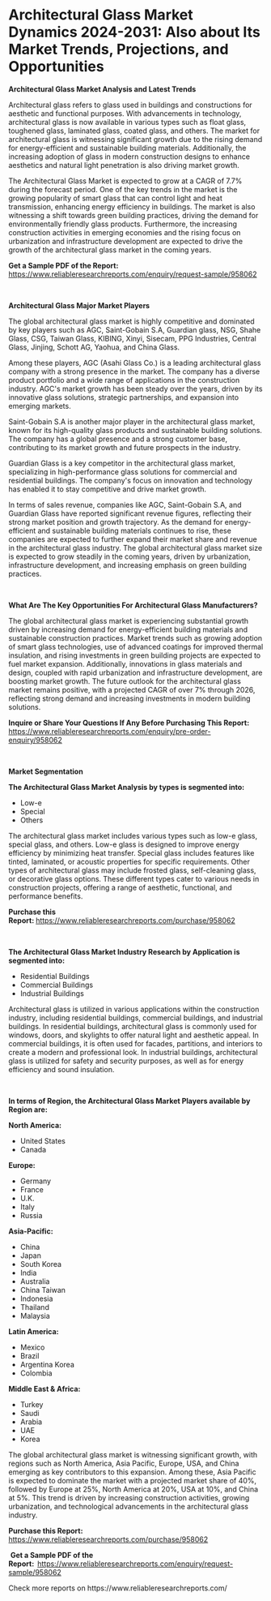 <p><h1>Architectural Glass Market Dynamics 2024-2031: Also about Its Market Trends, Projections, and Opportunities</h1></p><p><strong>Architectural Glass Market Analysis and Latest Trends</strong></p>
<p><p>Architectural glass refers to glass used in buildings and constructions for aesthetic and functional purposes. With advancements in technology, architectural glass is now available in various types such as float glass, toughened glass, laminated glass, coated glass, and others. The market for architectural glass is witnessing significant growth due to the rising demand for energy-efficient and sustainable building materials. Additionally, the increasing adoption of glass in modern construction designs to enhance aesthetics and natural light penetration is also driving market growth.</p><p>The Architectural Glass Market is expected to grow at a CAGR of 7.7% during the forecast period. One of the key trends in the market is the growing popularity of smart glass that can control light and heat transmission, enhancing energy efficiency in buildings. The market is also witnessing a shift towards green building practices, driving the demand for environmentally friendly glass products. Furthermore, the increasing construction activities in emerging economies and the rising focus on urbanization and infrastructure development are expected to drive the growth of the architectural glass market in the coming years.</p></p>
<p><strong>Get a Sample PDF of the Report:&nbsp;</strong> <a href="https://www.reliableresearchreports.com/enquiry/request-sample/958062">https://www.reliableresearchreports.com/enquiry/request-sample/958062</a></p>
<p>&nbsp;</p>
<p><strong>Architectural Glass Major Market Players</strong></p>
<p><p>The global architectural glass market is highly competitive and dominated by key players such as AGC, Saint-Gobain S.A, Guardian glass, NSG, Shahe Glass, CSG, Taiwan Glass, KIBING, Xinyi, Sisecam, PPG Industries, Central Glass, Jinjing, Schott AG, Yaohua, and China Glass.</p><p>Among these players, AGC (Asahi Glass Co.) is a leading architectural glass company with a strong presence in the market. The company has a diverse product portfolio and a wide range of applications in the construction industry. AGC's market growth has been steady over the years, driven by its innovative glass solutions, strategic partnerships, and expansion into emerging markets.</p><p>Saint-Gobain S.A is another major player in the architectural glass market, known for its high-quality glass products and sustainable building solutions. The company has a global presence and a strong customer base, contributing to its market growth and future prospects in the industry.</p><p>Guardian Glass is a key competitor in the architectural glass market, specializing in high-performance glass solutions for commercial and residential buildings. The company's focus on innovation and technology has enabled it to stay competitive and drive market growth.</p><p>In terms of sales revenue, companies like AGC, Saint-Gobain S.A, and Guardian Glass have reported significant revenue figures, reflecting their strong market position and growth trajectory. As the demand for energy-efficient and sustainable building materials continues to rise, these companies are expected to further expand their market share and revenue in the architectural glass industry. The global architectural glass market size is expected to grow steadily in the coming years, driven by urbanization, infrastructure development, and increasing emphasis on green building practices.</p></p>
<p>&nbsp;</p>
<p><strong>What Are The Key Opportunities For Architectural Glass Manufacturers?</strong></p>
<p><p>The global architectural glass market is experiencing substantial growth driven by increasing demand for energy-efficient building materials and sustainable construction practices. Market trends such as growing adoption of smart glass technologies, use of advanced coatings for improved thermal insulation, and rising investments in green building projects are expected to fuel market expansion. Additionally, innovations in glass materials and design, coupled with rapid urbanization and infrastructure development, are boosting market growth. The future outlook for the architectural glass market remains positive, with a projected CAGR of over 7% through 2026, reflecting strong demand and increasing investments in modern building solutions.</p></p>
<p><strong>Inquire or Share Your Questions If Any Before Purchasing This Report:</strong> <a href="https://www.reliableresearchreports.com/enquiry/pre-order-enquiry/958062">https://www.reliableresearchreports.com/enquiry/pre-order-enquiry/958062</a></p>
<p>&nbsp;</p>
<p><strong>Market Segmentation</strong></p>
<p><strong>The Architectural Glass Market Analysis by types is segmented into:</strong></p>
<p><ul><li>Low-e</li><li>Special</li><li>Others</li></ul></p>
<p><p>The architectural glass market includes various types such as low-e glass, special glass, and others. Low-e glass is designed to improve energy efficiency by minimizing heat transfer. Special glass includes features like tinted, laminated, or acoustic properties for specific requirements. Other types of architectural glass may include frosted glass, self-cleaning glass, or decorative glass options. These different types cater to various needs in construction projects, offering a range of aesthetic, functional, and performance benefits.</p></p>
<p><strong>Purchase this Report:&nbsp;</strong><a href="https://www.reliableresearchreports.com/purchase/958062">https://www.reliableresearchreports.com/purchase/958062</a></p>
<p>&nbsp;</p>
<p><strong>The Architectural Glass Market Industry Research by Application is segmented into:</strong></p>
<p><ul><li>Residential Buildings</li><li>Commercial Buildings</li><li>Industrial Buildings</li></ul></p>
<p><p>Architectural glass is utilized in various applications within the construction industry, including residential buildings, commercial buildings, and industrial buildings. In residential buildings, architectural glass is commonly used for windows, doors, and skylights to offer natural light and aesthetic appeal. In commercial buildings, it is often used for facades, partitions, and interiors to create a modern and professional look. In industrial buildings, architectural glass is utilized for safety and security purposes, as well as for energy efficiency and sound insulation.</p></p>
<p>&nbsp;</p>
<p><strong>In terms of Region, the Architectural Glass Market Players available by Region are:</strong></p>
<p>
    <p> <strong> North America: </strong>
        <ul>
            <li>United States</li>
            <li>Canada</li>
        </ul>
        </p> 
    <p> <strong> Europe: </strong>
        <ul>
            <li>Germany</li>
            <li>France</li>
            <li>U.K.</li>
            <li>Italy</li>
            <li>Russia</li>
        </ul>
        </p> 
    <p> <strong> Asia-Pacific: </strong>
        <ul>
            <li>China</li>
            <li>Japan</li>
            <li>South Korea</li>
            <li>India</li>
            <li>Australia</li>
            <li>China Taiwan</li>
            <li>Indonesia</li>
            <li>Thailand</li>
            <li>Malaysia</li>
        </ul>
        </p> 
    <p> <strong> Latin America: </strong>
        <ul>
            <li>Mexico</li>
            <li>Brazil</li>
            <li>Argentina Korea</li>
            <li>Colombia</li>
        </ul>
        </p> 
    <p> <strong> Middle East & Africa: </strong>
        <ul>
            <li>Turkey</li>
            <li>Saudi</li>
            <li>Arabia</li>
            <li>UAE</li>
            <li>Korea</li>
        </ul>
    </p>
    </p>
<p><p>The global architectural glass market is witnessing significant growth, with regions such as North America, Asia Pacific, Europe, USA, and China emerging as key contributors to this expansion. Among these, Asia Pacific is expected to dominate the market with a projected market share of 40%, followed by Europe at 25%, North America at 20%, USA at 10%, and China at 5%. This trend is driven by increasing construction activities, growing urbanization, and technological advancements in the architectural glass industry.</p></p>
<p><strong>Purchase this Report: </strong><a href="https://www.reliableresearchreports.com/purchase/958062">https://www.reliableresearchreports.com/purchase/958062</a></p>
<p>&nbsp;<strong>Get a Sample PDF of the Report:&nbsp;&nbsp;</strong><a href="https://www.reliableresearchreports.com/enquiry/request-sample/958062">https://www.reliableresearchreports.com/enquiry/request-sample/958062</a></p>
<p><strong></strong></p>
<p>Check more reports on https://www.reliableresearchreports.com/</p>